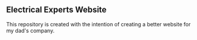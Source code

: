 ## Electrical Experts Website
This repository is created with the intention of creating a better website for my dad's company.
